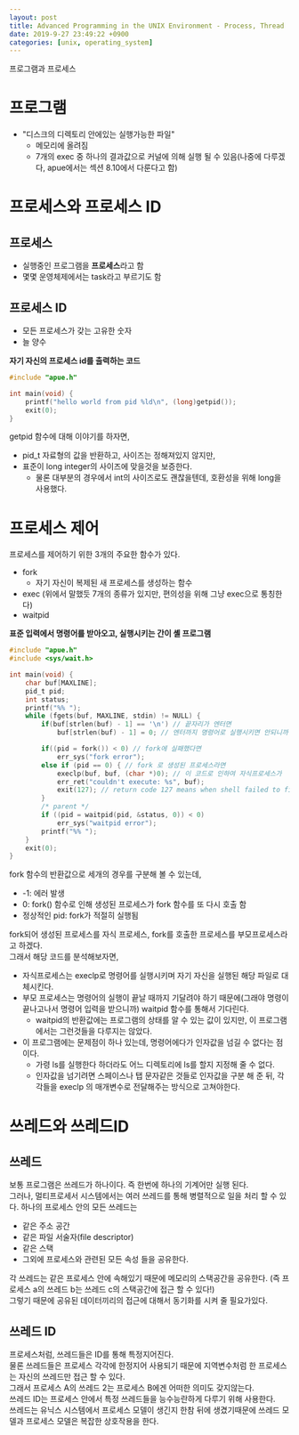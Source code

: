 ```yaml
---
layout: post
title: Advanced Programming in the UNIX Environment - Process, Thread
date: 2019-9-27 23:49:22 +0900
categories: [unix, operating_system]
---
```


프로그램과 프로세스

# 프로그램
- "디스크의 디렉토리 안에있는 실행가능한 파일"
	- 메모리에 올려짐
	- 7개의 exec 중 하나의 결과값으로 커널에 의해 실행 될 수 있음(나중에 다루겠다, apue에서는 섹션 8.10에서 다룬다고 함)

# 프로세스와 프로세스 ID
## 프로세스
- 실행중인 프로그램을 **프로세스**라고 함
- 몇몇 운영체제에서는 task라고 부르기도 함

## 프로세스 ID
- 모든 프로세스가 갖는 고유한 숫자
- 늘 양수

**자기 자신의 프로세스 id를 출력하는 코드**
```c
#include "apue.h"

int main(void) {
	printf("hello world from pid %ld\n", (long)getpid());
	exit(0);
}
```
getpid 함수에 대해 이야기를 하자면,
- pid_t 자료형의 값을 반환하고, 사이즈는 정해져있지 않지만,
- 표준이 long integer의 사이즈에 맞을것을 보증한다.
	- 물론 대부분의 경우에서 int의 사이즈로도 괜찮을텐데, 호환성을 위해 long을 사용했다.

# 프로세스 제어
프로세스를 제어하기 위한 3개의 주요한 함수가 있다.
- fork
	- 자기 자신이 복제된 새 프로세스를 생성하는 함수
- exec (위에서 말했듯 7개의 종류가 있지만, 편의성을 위해 그냥 exec으로 통칭한다)
- waitpid

**표준 입력에서 명령어를 받아오고, 실행시키는 간이 셸 프로그램**
```c
#include "apue.h"
#include <sys/wait.h>

int main(void) {
	char buf[MAXLINE];
	pid_t pid;
	int status;
	printf("%% ");
	while (fgets(buf, MAXLINE, stdin) != NULL) {
		if(buf[strlen(buf) - 1] == '\n') // 끝자리가 엔터면
			buf[strlen(buf) - 1] = 0; // 엔터까지 명령어로 실행시키면 안되니까 null 로 만든다

		if((pid = fork()) < 0) // fork에 실패했다면
			err_sys("fork error");
		else if (pid == 0) { // fork 로 생성된 프로세스라면
			execlp(buf, buf, (char *)0); // 이 코드로 인하여 자식프로세스가 
			err_ret("couldn't execute: %s", buf);
			exit(127); // return code 127 means when shell failed to find the command that user have typed
		}
		/* parent */
		if ((pid = waitpid(pid, &status, 0)) < 0)
			err_sys("waitpid error");
		printf("%% ");
	}
	exit(0);
}
```

fork 함수의 반환값으로 세개의 경우를 구분해 볼 수 있는데,
- -1: 에러 발생
- 0: fork() 함수로 인해 생성된 프로세스가 fork 함수를 또 다시 호출 함
- 정상적인 pid: fork가 적절히 실행됨

fork되어 생성된 프로세스를 자식 프로세스, fork를 호출한 프로세스를 부모프로세스라고 하겠다.  
그래서 해당 코드를 분석해보자면,  
- 자식프로세스는 execlp로 명령어를 실행시키며 자기 자신을 실행된 해당 파일로 대체시킨다.
- 부모 프로세스는 명령어의 실행이 끝날 때까지 기달려야 하기 때문에(그래야 명령이 끝나고나서 명령어 입력을 받으니까) waitpid 함수를 통해서 기다린다.
	- waitpid의 반환값에는 프로그램의 상태를 알 수 있는 값이 있지만, 이 프로그램에서는 그런것들을 다루지는 않았다.
- 이 프로그램에는 문제점이 하나 있는데, 명령어에다가 인자값을 넘길 수 없다는 점이다.
	- 가령 ls를 실행한다 하더라도 어느 디렉토리에 ls를 할지 지정해 줄 수 없다.
	- 인자값을 넘기려면 스페이스나 탭 문자같은 것들로 인자값을 구분 해 준 뒤, 각각들을 execlp 의 매개변수로 전달해주는 방식으로 고쳐야한다.

# 쓰레드와 쓰레드ID
## 쓰레드
보통 프로그램은 쓰레드가 하나이다. 즉 한번에 하나의 기계어만 실행 된다.  
그러나, 멀티프로세서 시스템에서는 여러 쓰레드를 통해 병렬적으로 일을 처리 할 수 있다.
하나의 프로세스 안의 모든 쓰레드는
- 같은 주소 공간
- 같은 파일 서술자(file descriptor)
- 같은 스택
- 그외에 프로세스와 관련된 모든 속성
들을 공유한다.

각 쓰레드는 같은 프로세스 안에 속해있기 때문에 메모리의 스택공간을 공유한다. (즉 프로세스 a의 쓰레드 b는 쓰레드 c의 스택공간에 접근 할 수 있다!)  
그렇기 때문에 공유된 데이터끼리의 접근에 대해서 동기화를 시켜 줄 필요가있다.

## 쓰레드 ID
프로세스처럼, 쓰레드들은 ID를 통해 특정지어진다.  
물론 쓰레드들은 프로세스 각각에 한정지어 사용되기 때문에 지역변수처럼 한 프로세스는 자신의 쓰레드만 접근 할 수 있다.  
그래서 프로세스 A의 쓰레드 2는 프로세스 B에겐 어떠한 의미도 갖지않는다.  
쓰레드 ID는 프로세스 안에서 특정 쓰레드들을 능수능란하게 다루기 위해 사용한다.  
쓰레드는 유닉스 시스템에서 프로세스 모델이 생긴지 한참 뒤에 생겼기때문에 쓰레드 모델과 프로세스 모델은 복잡한 상호작용을 한다.